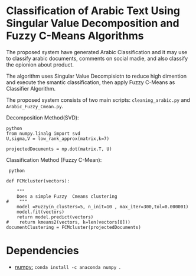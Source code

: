 # Classification of Arabic Text Using Singular Value Decomposition and Fuzzy C-Means Algorithms

The proposed system have generated Arabic Classification and it may use to classify arabic documents, comments on social madie, and also classify the opionion about product. 

The algorithm uses Singular Value Decompisiotn to reduce high dimention and execute the smantic classification, then apply Fuzzy C-Means as Classifier Algorithm. 


The  proposed system consists of two main scripts:  `cleaning_arabic.py` and  `Arabic_Fuzzy_Cmean.py`. 

Decomposition Method(SVD):
``` 
python 
from numpy.linalg import svd
U,sigma,V = low_rank_approx(matrix,k=7)

projectedDocuments = np.dot(matrix.T, U)

``` 
Classification Method (Fuzzy C-Mean):

``` 
 python 
 
def FCMcluster(vectors):
 
    """
    Does a simple Fuzzy  Cmeans clustering
#    """    
    model =Fuzzy(n_clusters=5, n_init=10 , max_iter=300,tol=0.000001)
    model.fit(vectors)
    return model.predict(vectors)
#    return kmeans2(vectors, k=len(vectors[0]))
documentClustering = FCMcluster(projectedDocuments)
   ``` 



# Dependencies

* [numpy:](https://anaconda.org/anaconda/numpy) `conda install -c anaconda numpy `.
